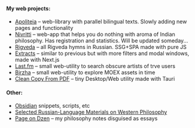 #### My web projects:
- [Apoliteia](https://github.com/siebentod/apoliteia) – web-library with parallel bilingual texts. Slowly adding new pages and functionality
- [Nivritti](https://github.com/siebentod/nivritti) – web-app that helps you do nothing with aroma of Indian philosophy. Has registration and statistics. Will be updated someday...
- [Rigveda](https://github.com/siebentod/rigveda-purejs) – all Rigveda hymns in Russian. SSG+SPA made with pure JS
- [Extracts](https://github.com/siebentod/philosophy-extracts) – similar to previous but with more filters and modal windows, made with Next.js
- [Last.fm](https://github.com/siebentod/lastfm-obscure-artists) – small web-utility to search obscure artists of trve users
- [Birzha](https://github.com/siebentod/birzha) – small web-utility to explore MOEX assets in time
- [Clean Copy From PDF](https://github.com/siebentod/clean-copy-from-pdf) – tiny Desktop/Web utility made with Tauri
#### Other:
- [Obsidian](https://github.com/siebentod/obsidian-snippets) snippets, scripts, etc
- [Selected Russian-Language Materials on Western Philosophy](https://github.com/siebentod/history-of-philosophy)
- [Page on Dzen](https://dzen.ru/phil) – my philosophy notes disguised as essays
